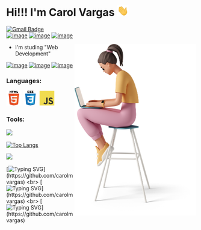 <h1> Hi!!! I'm Carol Vargas <img src="https://raw.githubusercontent.com/ABSphreak/ABSphreak/master/gifs/Hi.gif" width="30px"></h1>

[![Gmail Badge](https://img.shields.io/badge/carolmvargas0@gmail.com-30302f?style=flat&logo=Gmail&logoColor=red)](mailto:carolmvargas0@gmail.com)
<br>
[![image](https://img.shields.io/badge/LinkedIn-0077B5?style=for-the-badge&logo=linkedin&logoColor=white)](https://www.linkedin.com/in/caroline-mello-vargas-794b6578/)
[![image](https://img.shields.io/badge/Instagram-E4405F?style=for-the-badge&logo=instagram&logoColor=white)](https://www.instagram.com/carolmvargas/)
[![image](https://img.shields.io/badge/Gmail-D14836?style=for-the-badge&logo=gmail&logoColor=white)](mailto:carolmvargas0@gmail.com)

<img align='right' src="carolcover.png" width="323" height="456">

* I'm studing "Web Development"

[![image](https://img.shields.io/badge/LinkedIn-0077B5?style=for-the-badge&logo=linkedin&logoColor=white)](https://www.linkedin.com/in/caroline-mello-vargas-794b6578/)
[![image](https://img.shields.io/badge/Instagram-E4405F?style=for-the-badge&logo=instagram&logoColor=white)](https://www.instagram.com/carolmvargas/)
[![image](https://img.shields.io/badge/Gmail-D14836?style=for-the-badge&logo=gmail&logoColor=white)](mailto:carolmvargas0@gmail.com)

<h3 align="left">Languages:</h3>
<img src="https://raw.githubusercontent.com/devicons/devicon/master/icons/html5/html5-original-wordmark.svg" alt="html5" width="40" height="40"/> 
<img src="https://raw.githubusercontent.com/devicons/devicon/master/icons/css3/css3-original-wordmark.svg" alt="css3" width="40" height="40"/>
<img src="https://raw.githubusercontent.com/devicons/devicon/master/icons/javascript/javascript-original.svg" alt="javascript" width="40" height="40"/> 
 
<h3 align="left">Tools:</h3>
<img src="https://img.icons8.com/color/48/4a90e2/visual-studio-code-2019.png"/>

[![Top Langs](https://github-readme-stats.vercel.app/api/top-langs/?username=carolmvargas&theme=dark)](https://github.com/carolmvargas/github-readme-stats)

<img height= "150" src="https://github-readme-stats.vercel.app/api/top-langs/?username=carolvargas&theme=react&layout=compact" />


[![Typing SVG](https://readme-typing-svg.herokuapp.com/?lines=Thanks+for+Visiting!!&center=true&color="#c6538c")](https://github.com/carolmvargas)
<br>
[![Typing SVG](https://readme-typing-svg.herokuapp.com/?lines=Obrigada+pela+Visita!!&center=true&color="#c6538c")](https://github.com/carolmvargas)
<br>
[![Typing SVG](https://readme-typing-svg.herokuapp.com/?lines=Vielen+Dank+für+den+Besuch!!&center=true&color="#c6538c")](https://github.com/carolmvargas)


